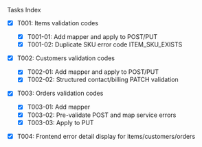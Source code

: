Tasks Index

- [x] T001: Items validation codes
  - [x] T001-01: Add mapper and apply to POST/PUT
  - [x] T001-02: Duplicate SKU error code ITEM_SKU_EXISTS
- [x] T002: Customers validation codes
  - [x] T002-01: Add mapper and apply to POST/PUT
  - [x] T002-02: Structured contact/billing PATCH validation
- [x] T003: Orders validation codes
  - [x] T003-01: Add mapper
  - [x] T003-02: Pre-validate POST and map service errors
  - [x] T003-03: Apply to PUT
- [x] T004: Frontend error detail display for items/customers/orders

